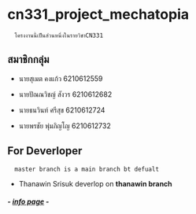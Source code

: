 # **cn331_project_mechatopia**
      โครงงานนี้เป็นส่วนหนึ่งในรายวิชาCN331

## สมาชิกกลุ่ม

- นายสุเมต คงแก้ว     6210612559

- นายปัณณวิชญ์ สังวร  6210612682

- นายธนวินท์ ศรีสุข    6210612724

- นายพรชัย พุ่มภิญโญ  6210612732

## For Deverloper
      master branch is a main branch bt defualt
   - Thanawin Srisuk deverlop on **thanawin branch**

##### - [info page](https://mecha-fortress-21475.herokuapp.com/) -
